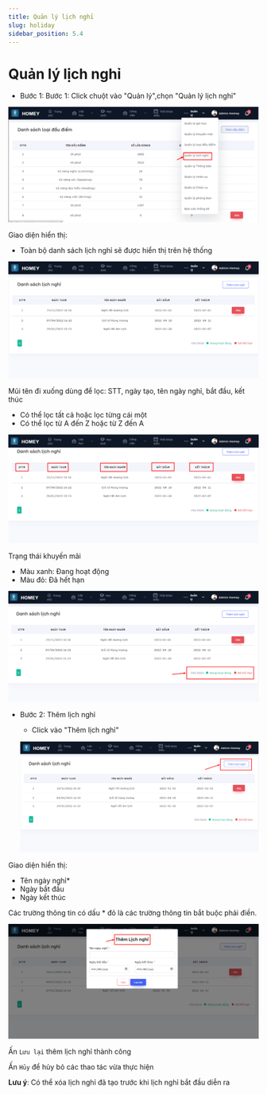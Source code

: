 ```yaml
---
title: Quản lý lịch nghỉ
slug: holiday
sidebar_position: 5.4
---
```


# Quản lý lịch nghỉ

- Bước 1: Bước 1: Click chuột vào "Quản lý",chọn "Quản lý lịch nghỉ"


![alt text](/img/manage/a18.png)

Giao diện hiển thị:

  + Toàn bộ danh sách lịch nghỉ sẽ được hiển thị trên hệ thống


![alt text](/img/manage/a19.png)

Mũi tên đi xuống dùng để lọc: STT, ngày tạo, tên ngày nghỉ, bắt đầu, kết thúc

  + Có thể lọc tất cả hoặc lọc từng cái một
  + Có thể lọc từ A đến Z hoặc từ Z đến A

![alt text](/img/manage/a20.png)

Trạng thái khuyến mãi

  + Màu xanh: Đang hoạt động
  + Màu đỏ: Đã hết hạn

![alt text](/img/manage/a21.png)

- Bước 2: Thêm lịch nghỉ
  + Click vào "Thêm lịch nghỉ"

  ![alt text](/img/manage/a22.png)

Giao diện hiển thị:
  + Tên ngày nghỉ*
  + Ngày bắt đầu
  + Ngày kết thúc

Các trường thông tin có dấu * đỏ là các trường thông tin bắt buộc phải điền.

![alt text](/img/manage/a23.png)

Ấn `Lưu lại` thêm lịch nghỉ thành công

Ấn `Hủy` để hủy bỏ các thao tác vừa thực hiện

**Lưu ý**: Có thể xóa lịch nghỉ đã tạo trước khi lịch nghỉ bắt đầu diễn ra
